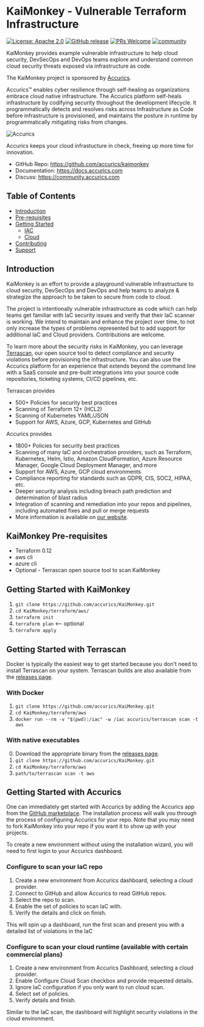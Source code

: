 # KaiMonkey - Vulnerable Terraform Infrastructure  

[![License: Apache 2.0](https://img.shields.io/badge/license-Apache%202-blue)](https://github.com/accurics/KaiMonkey/blob/master/LICENSE)
[![GitHub release](https://img.shields.io/github/release/accurics/KaiMonkey)](https://github.com/accurics/kaimonkey)
[![PRs Welcome](https://img.shields.io/badge/PRs-welcome-brightgreen.svg)](https://github.com/accurics/KaiMonkey/pulls)
[![community](https://img.shields.io/discourse/status?server=https%3A%2F%2Fcommunity.accurics.com)](https://community.accurics.com)

KaiMonkey provides example vulnerable infrastructure to help cloud security, DevSecOps and DevOps teams explore and understand common cloud security threats exposed via infrastructure as code.

The KaiMonkey project is sponsored by [Accurics](https://www.accurics.com/).

Accurics™ enables cyber resilience through self-healing as organizations embrace cloud native infrastructure. The Accurics platform self-heals infrastructure by codifying security throughout the development lifecycle. It programmatically detects and resolves risks across Infrastructure as Code before infrastructure is provisioned, and maintains the posture in runtime by programmatically mitigating risks from changes.

![Accurics](https://github.com/accurics/KaiMonkey/blob/master/logo.png)

Accurics keeps your cloud infrastucture in check, freeing up more time for innovation.

* GitHub Repo: https://github.com/accurics/kaimonkey
* Documentation: https://docs.accurics.com
* Discuss: https://community.accurics.com

## Table of Contents

* [Introduction](#introduction)
* [Pre-requisites ](#Pre-requisites)
* [Getting Started](#getting-started)
  * [IAC](#IaC-Setup)
  * [Cloud](#Cloud-setup)
* [Contributing](#contributing)
* [Support](#support)

## Introduction

KaiMonkey is an effort to provide a playground vulnerable infrastructure to cloud security, DevSecOps and DevOps and help teams to analyze & strategize the approach to be taken to secure from code to cloud. 

The project is intentionally vulnerable infrastructure as code which can help teams get familiar with IaC security issues and verify that their IaC scanner is working.  We intend to maintain and enhance the project over time, to not only increase the types of problems represented but to add support for additional IaC and Cloud providers.  Contributions are welcome.

To learn more about the security risks in KaiMonkey, you can leverage [Terrascan](https://github.com/accurics/terrascan), our open source tool to detect compliance and security violations before provisioning the infrastructure.  You can also use the Accurics platform for an experience that extends beyond the command line with a SaaS console and pre-built integrations into your source code repositories, ticketing systems, CI/CD pipelines, etc.

Terrascan provides

* 500+ Policies for security best practices
* Scanning of Terraform 12+ (HCL2)
* Scanning of Kubernetes YAML/JSON
* Support for AWS, Azure, GCP, Kubernetes and GitHub

Accurics provides

* 1800+ Policies for security best practices
* Scanning of many IaC and orchestration providers, such as Terraform, Kubernetes, Helm, Istio, Amazon CloudFormation, Azure Resource Manager, Google Cloud Deployment Manager, and more
* Support for AWS, Azure, GCP cloud environments
* Compliance reporting for standards such as GDPR, CIS, SOC2, HIPAA, etc.
* Deeper security analysis including breach path prediction and determination of blast radius
* Integration of scanning and remediation into your repos and pipelines, including automated fixes and pull or merge requests
* More information is available on [our website](https://www.accurics.com/pricing/).

## KaiMonkey Pre-requisites 

* Terraform 0.12
* aws cli
* azure cli
* Optional - Terrascan open source tool to scan KaiMonkey


## Getting Started with KaiMonkey

1. `git clone https://github.com/accurics/KaiMonkey.git`
2. `cd KaiMonkey/terraform/aws/`
3. `terraform init`
4. `terraform plan` &#10229; optional
5. `terraform apply`

## Getting Started with Terrascan

Docker is typically the easiest way to get started because you don't need to install Terrascan on your system.  Terrascan builds are also available from the [releases page](https://github.com/accurics/terrascan/releases).

### With Docker

1. `git clone https://github.com/accurics/KaiMonkey.git`
2. `cd KaiMonkey/terraform/aws`
3. `docker run --rm -v "$(pwd):/iac" -w /iac accurics/terrascan scan -t aws`

### With native executables

0. Download the appropriate binary from the [releases page](https://github.com/accurics/terrascan/releases).
1. `git clone https://github.com/accurics/KaiMonkey.git`
2. `cd KaiMonkey/terraform/aws`
3. `path/to/terrascan scan -t aws`

## Getting Started with Accurics

One can immediately get started with Accurics by adding the Accurics app from the [GitHub marketplace](https://github.com/marketplace/accurics).  The installation process will walk you through the process of configuring Accurics for your repo.  Note that you may need to fork KaiMonkey into your repo if you want it to show up with your projects.

To create a new environment without using the installation wizard, you will need to first login to your Accurics dashboard.

### Configure to scan your IaC repo

1. Create a new environment from Accurics dashboard, selecting a cloud provider.
2. Connect to GitHub and allow Accurics to read GitHub repos.
3. Select the repo to scan.
4. Enable the set of policies to scan IaC with.
5. Verify the details and click on finish.

This will spin up a dashboard, run the first scan and present you with a detailed list of violations in the IaC

### Configure to scan your cloud runtime (available with certain commercial plans)

1. Create a new environment from Accurics Dashboard, selecting a cloud provider.
2. Enable Configure Cloud Scan checkbox and provide requested details.
3. Ignore IaC configuration if you only want to run cloud scan.
4. Select set of policies.
5. Verify details and finish.

Similar to the IaC scan, the dashboard will highlight security violations in the cloud environment.
